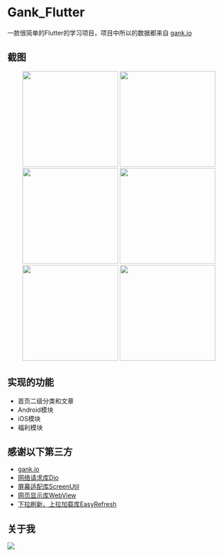# Gank_Flutter

一款很简单的Flutter的学习项目，项目中所以的数据都来自 [gank.io](https://gank.io)

## 截图

<div align='center'>
<img width='216' src='http://upload-images.jianshu.io/upload_images/6297937-5acf83f3b4243792.png?imageMogr2/auto-orient/strip%7CimageView2/2/w/1080/q/50'>
<img width='216' src='http://upload-images.jianshu.io/upload_images/6297937-0f23fa09f637550d.png?imageMogr2/auto-orient/strip%7CimageView2/2/w/1080/q/50'>
<img width='216' src='http://upload-images.jianshu.io/upload_images/6297937-ec0a0147cfd032ed.png?imageMogr2/auto-orient/strip%7CimageView2/2/w/1080/q/50'>
<img width='216' src='http://upload-images.jianshu.io/upload_images/6297937-9020d861a14d3751.png?imageMogr2/auto-orient/strip%7CimageView2/2/w/1080/q/50'>
<img width='216' src='http://upload-images.jianshu.io/upload_images/6297937-53e49361c0d9d0bc.png?imageMogr2/auto-orient/strip%7CimageView2/2/w/1080/q/50'>
<img width='216' src='http://upload-images.jianshu.io/upload_images/6297937-a236ad85e76b6a23.png?imageMogr2/auto-orient/strip%7CimageView2/2/w/1080/q/50'>
</div>

## 实现的功能

* 首页二级分类和文章
* Android模块
* iOS模块
* 福利模块

## 感谢以下第三方

* [gank.io](https://gank.io)
* [网络请求库Dio](https://github.com/flutterchina/dio)
* [屏幕适配库ScreenUtil](https://github.com/OpenFlutter/flutter_ScreenUtil)
* [网页显示库WebView](https://github.com/fluttercommunity/flutter_webview_plugin)
* [下拉刷新、上拉加载库EasyRefresh](https://github.com/xuelongqy/flutter_easyrefresh)

## 关于我

![](https://upload-images.jianshu.io/upload_images/6297937-911a72afff920ecf.png?imageMogr2/auto-orient/strip%7CimageView2/2/w/400)